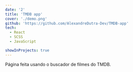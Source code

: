 ```yaml
---
date: '2'
title: 'TMDB app'
cover: './demo.png'
github: 'https://github.com/AlexandreDutra-Dev/TMDB-app'
tech:
  - React
  - SCSS
  - JavaScript

showInProjects: true
---
```


Página feita usando o buscador de filmes do TMDB.
